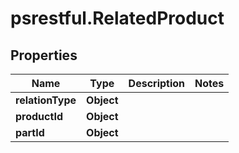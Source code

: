 # psrestful.RelatedProduct

## Properties
Name | Type | Description | Notes
------------ | ------------- | ------------- | -------------
**relationType** | **Object** |  | 
**productId** | **Object** |  | 
**partId** | **Object** |  | 
